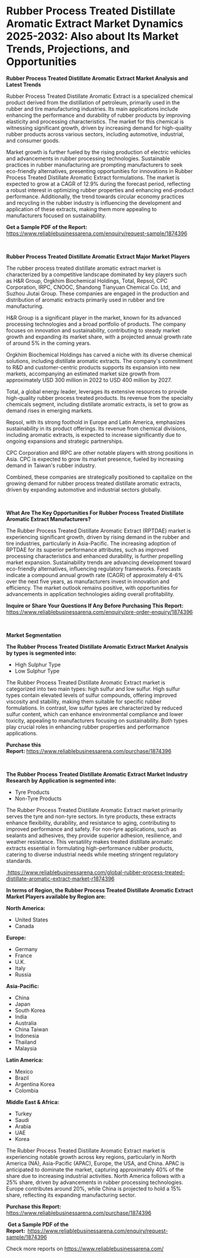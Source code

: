 <p><h1>Rubber Process Treated Distillate Aromatic Extract Market Dynamics 2025-2032: Also about Its Market Trends, Projections, and Opportunities</h1></p><p><strong>Rubber Process Treated Distillate Aromatic Extract Market Analysis and Latest Trends</strong></p>
<p><p>Rubber Process Treated Distillate Aromatic Extract is a specialized chemical product derived from the distillation of petroleum, primarily used in the rubber and tire manufacturing industries. Its main applications include enhancing the performance and durability of rubber products by improving elasticity and processing characteristics. The market for this chemical is witnessing significant growth, driven by increasing demand for high-quality rubber products across various sectors, including automotive, industrial, and consumer goods.</p><p>Market growth is further fueled by the rising production of electric vehicles and advancements in rubber processing technologies. Sustainable practices in rubber manufacturing are prompting manufacturers to seek eco-friendly alternatives, presenting opportunities for innovations in Rubber Process Treated Distillate Aromatic Extract formulations. The market is expected to grow at a CAGR of 12.9% during the forecast period, reflecting a robust interest in optimizing rubber properties and enhancing end-product performance. Additionally, the trend towards circular economy practices and recycling in the rubber industry is influencing the development and application of these extracts, making them more appealing to manufacturers focused on sustainability.</p></p>
<p><strong>Get a Sample PDF of the Report:&nbsp;</strong> <a href="https://www.reliablebusinessarena.com/enquiry/request-sample/1874396?utm_campaign=1891&utm_medium=2&utm_source=Github&utm_content=ia&utm_term=04022025&utm_id=rubber-process-treated-distillate-aromatic-extract">https://www.reliablebusinessarena.com/enquiry/request-sample/1874396</a></p>
<p>&nbsp;</p>
<p><strong>Rubber Process Treated Distillate Aromatic Extract Major Market Players</strong></p>
<p><p>The rubber process treated distillate aromatic extract market is characterized by a competitive landscape dominated by key players such as H&R Group, Orgkhim Biochemical Holdings, Total, Repsol, CPC Corporation, IRPC, CNOOC, Shandong Tianyuan Chemical Co. Ltd, and Suzhou Jiutai Group. These companies are engaged in the production and distribution of aromatic extracts primarily used in rubber and tire manufacturing.</p><p>H&R Group is a significant player in the market, known for its advanced processing technologies and a broad portfolio of products. The company focuses on innovation and sustainability, contributing to steady market growth and expanding its market share, with a projected annual growth rate of around 5% in the coming years.</p><p>Orgkhim Biochemical Holdings has carved a niche with its diverse chemical solutions, including distillate aromatic extracts. The company's commitment to R&D and customer-centric products supports its expansion into new markets, accompanying an estimated market size growth from approximately USD 300 million in 2022 to USD 400 million by 2027.</p><p>Total, a global energy leader, leverages its extensive resources to provide high-quality rubber process treated products. Its revenue from the specialty chemicals segment, including distillate aromatic extracts, is set to grow as demand rises in emerging markets.</p><p>Repsol, with its strong foothold in Europe and Latin America, emphasizes sustainability in its product offerings. Its revenue from chemical divisions, including aromatic extracts, is expected to increase significantly due to ongoing expansions and strategic partnerships.</p><p>CPC Corporation and IRPC are other notable players with strong positions in Asia. CPC is expected to grow its market presence, fueled by increasing demand in Taiwan's rubber industry.</p><p>Combined, these companies are strategically positioned to capitalize on the growing demand for rubber process treated distillate aromatic extracts, driven by expanding automotive and industrial sectors globally.</p></p>
<p>&nbsp;</p>
<p><strong>What Are The Key Opportunities For Rubber Process Treated Distillate Aromatic Extract Manufacturers?</strong></p>
<p><p>The Rubber Process Treated Distillate Aromatic Extract (RPTDAE) market is experiencing significant growth, driven by rising demand in the rubber and tire industries, particularly in Asia-Pacific. The increasing adoption of RPTDAE for its superior performance attributes, such as improved processing characteristics and enhanced durability, is further propelling market expansion. Sustainability trends are advancing development toward eco-friendly alternatives, influencing regulatory frameworks. Forecasts indicate a compound annual growth rate (CAGR) of approximately 4-6% over the next five years, as manufacturers invest in innovation and efficiency. The market outlook remains positive, with opportunities for advancements in application technologies aiding overall profitability.</p></p>
<p><strong>Inquire or Share Your Questions If Any Before Purchasing This Report:</strong> <a href="https://www.reliablebusinessarena.com/enquiry/pre-order-enquiry/1874396?utm_campaign=1891&utm_medium=2&utm_source=Github&utm_content=ia&utm_term=04022025&utm_id=rubber-process-treated-distillate-aromatic-extract">https://www.reliablebusinessarena.com/enquiry/pre-order-enquiry/1874396</a></p>
<p>&nbsp;</p>
<p><strong>Market Segmentation</strong></p>
<p><strong>The Rubber Process Treated Distillate Aromatic Extract Market Analysis by types is segmented into:</strong></p>
<p><ul><li>High Sulphur Type</li><li>Low Sulphur Type</li></ul></p>
<p><p>The Rubber Process Treated Distillate Aromatic Extract market is categorized into two main types: high sulfur and low sulfur. High sulfur types contain elevated levels of sulfur compounds, offering improved viscosity and stability, making them suitable for specific rubber formulations. In contrast, low sulfur types are characterized by reduced sulfur content, which can enhance environmental compliance and lower toxicity, appealing to manufacturers focusing on sustainability. Both types play crucial roles in enhancing rubber properties and performance applications.</p></p>
<p><strong>Purchase this Report:&nbsp;</strong><a href="https://www.reliablebusinessarena.com/purchase/1874396?utm_campaign=1891&utm_medium=2&utm_source=Github&utm_content=ia&utm_term=04022025&utm_id=rubber-process-treated-distillate-aromatic-extract">https://www.reliablebusinessarena.com/purchase/1874396</a></p>
<p>&nbsp;</p>
<p><strong>The Rubber Process Treated Distillate Aromatic Extract Market Industry Research by Application is segmented into:</strong></p>
<p><ul><li>Tyre Products</li><li>Non-Tyre Products</li></ul></p>
<p><p>The Rubber Process Treated Distillate Aromatic Extract market primarily serves the tyre and non-tyre sectors. In tyre products, these extracts enhance flexibility, durability, and resistance to aging, contributing to improved performance and safety. For non-tyre applications, such as sealants and adhesives, they provide superior adhesion, resilience, and weather resistance. This versatility makes treated distillate aromatic extracts essential in formulating high-performance rubber products, catering to diverse industrial needs while meeting stringent regulatory standards.</p></p>
<p><a href="https://www.reliablebusinessarena.com/global-rubber-process-treated-distillate-aromatic-extract-market-r1874396?utm_campaign=1891&utm_medium=2&utm_source=Github&utm_content=ia&utm_term=04022025&utm_id=rubber-process-treated-distillate-aromatic-extract">&nbsp;https://www.reliablebusinessarena.com/global-rubber-process-treated-distillate-aromatic-extract-market-r1874396</a></p>
<p><strong>In terms of Region, the Rubber Process Treated Distillate Aromatic Extract Market Players available by Region are:</strong></p>
<p>
    <p> <strong> North America: </strong>
        <ul>
            <li>United States</li>
            <li>Canada</li>
        </ul>
        </p> 
    <p> <strong> Europe: </strong>
        <ul>
            <li>Germany</li>
            <li>France</li>
            <li>U.K.</li>
            <li>Italy</li>
            <li>Russia</li>
        </ul>
        </p> 
    <p> <strong> Asia-Pacific: </strong>
        <ul>
            <li>China</li>
            <li>Japan</li>
            <li>South Korea</li>
            <li>India</li>
            <li>Australia</li>
            <li>China Taiwan</li>
            <li>Indonesia</li>
            <li>Thailand</li>
            <li>Malaysia</li>
        </ul>
        </p> 
    <p> <strong> Latin America: </strong>
        <ul>
            <li>Mexico</li>
            <li>Brazil</li>
            <li>Argentina Korea</li>
            <li>Colombia</li>
        </ul>
        </p> 
    <p> <strong> Middle East & Africa: </strong>
        <ul>
            <li>Turkey</li>
            <li>Saudi</li>
            <li>Arabia</li>
            <li>UAE</li>
            <li>Korea</li>
        </ul>
    </p>
    </p>
<p><p>The Rubber Process Treated Distillate Aromatic Extract market is experiencing notable growth across key regions, particularly in North America (NA), Asia-Pacific (APAC), Europe, the USA, and China. APAC is anticipated to dominate the market, capturing approximately 40% of the share due to increasing industrial activities. North America follows with a 25% share, driven by advancements in rubber processing technologies. Europe contributes around 20%, while China is projected to hold a 15% share, reflecting its expanding manufacturing sector.</p></p>
<p><strong>Purchase this Report: </strong><a href="https://www.reliablebusinessarena.com/purchase/1874396?utm_campaign=1891&utm_medium=2&utm_source=Github&utm_content=ia&utm_term=04022025&utm_id=rubber-process-treated-distillate-aromatic-extract">https://www.reliablebusinessarena.com/purchase/1874396</a></p>
<p>&nbsp;<strong>Get a Sample PDF of the Report:&nbsp;&nbsp;</strong><a href="https://www.reliablebusinessarena.com/enquiry/request-sample/1874396?utm_campaign=1891&utm_medium=2&utm_source=Github&utm_content=ia&utm_term=04022025&utm_id=rubber-process-treated-distillate-aromatic-extract">https://www.reliablebusinessarena.com/enquiry/request-sample/1874396</a></p>
<p><strong></strong></p>
<p>Check more reports on <a href="https://www.reliablebusinessarena.com/?utm_campaign=1891&utm_medium=2&utm_source=Github&utm_content=ia&utm_term=04022025&utm_id=rubber-process-treated-distillate-aromatic-extract">https://www.reliablebusinessarena.com/</a></p>